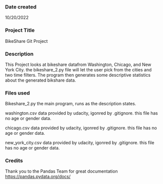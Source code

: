 ### Date created
10/20/2022

### Project Title
BikeShare Git Project

### Description
This Project looks at bikeshare datafrom Washington, Chicago, and New York City. the bikeshare_2.py file will let the user pick from the cities and two time filters. The program then generates some descriptive statistics about the generated bikshare data.

### Files used
Bikeshare_2.py
    the main program, runs as the description states.

washington.csv
    data provided by udacity, igonred by .gitignore.
    this file has no age or gender data.

chicago.csv
    data provided by udacity, igonred by .gitignore.
    this file has no age or gender data.

new_york_city.csv
    data provided by udacity, igonred by .gitignore.
    this file has no age or gender data.

### Credits
Thank you to the Pandas Team for great documentation
https://pandas.pydata.org/docs/

